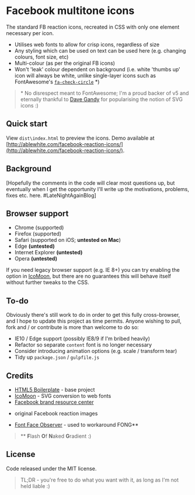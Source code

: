 # Facebook multitone icons

The standard FB reaction icons, recreated in CSS with only one element 
necessary per icon.

* Utilises web fonts to allow for crisp icons, regardless of size
* Any styling which can be used on text can be used here (e.g. changing 
colours, font size, etc)
* Multi-colour (as per the original FB icons)
* Won't 'leak' colour dependent on background (i.e. white 'thumbs up' 
icon will always be white, unlike single-layer icons such as FontAwesome's 
[`fa-check-circle`](http://fontawesome.io/icon/check-circle/) *)

> \* No disrespect meant to FontAwesome; I'm a proud backer of v5 and 
eternally thankful to [Dave Gandy](https://twitter.com/davegandy) for 
popularising the notion of SVG icons :)

## Quick start

View `dist\index.html` to preview the icons.
Demo available at [http://ablewhite.com/facebook-reaction-icons/](http://ablewhite.com/facebook-reaction-icons/).

## Background

[Hopefully the comments in the code will clear most questions up, but
eventually when I get the opportunity I'll write up the motivations,
problems, fixes etc. here.
\#LateNightAgainBlog]

## Browser support

* Chrome (supported)
* Firefox (supported)
* Safari (supported on iOS; **untested on Mac**)
* Edge **(untested)**
* Internet Explorer **(untested)**
* Opera **(untested)**

If you need legacy browser support (e.g. IE 8+) you
can try enabling the option in [IcoMoon](https://icomoon.io), but there 
are no guarantees this will behave itself without further tweaks to the 
CSS.

## To-do

Obviously there's still work to do in order to get this fully cross-browser, 
and I hope to update this project as time permits. Anyone wishing to pull, 
fork and / or contribute is more than welcome to do so:

* IE10 / Edge support (possibly IE8/9 if I'm bribed heavily)
* Refactor so separate `content` font is no longer necessary
* Consider introducing animation options (e.g. scale / transform tear)
* Tidy up `package.json` / `gulpfile.js` 

## Credits

* [HTML5 Boilerplate](https://github.com/h5bp/html5-boilerplate) - base
project
* [IcoMoon](https://icomoon.io) - SVG conversion to web fonts
* [Facebook brand resource center](https://en.facebookbrand.com/assets/reactions)
- original Facebook reaction images
* [Font Face Observer](https://github.com/bramstein/fontfaceobserver) -
used to workaround FONG**

> \** **F**lash **O**f **N**aked **G**radient :)

## License

Code released under the MIT license.

> TL;DR - you're free to do what you want with it, as long as I'm not held liable :)

